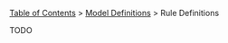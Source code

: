 [Table of Contents](tutorial-toc.html) > [Model Definitions](tutorial-definitions.html) > Rule Definitions

TODO
